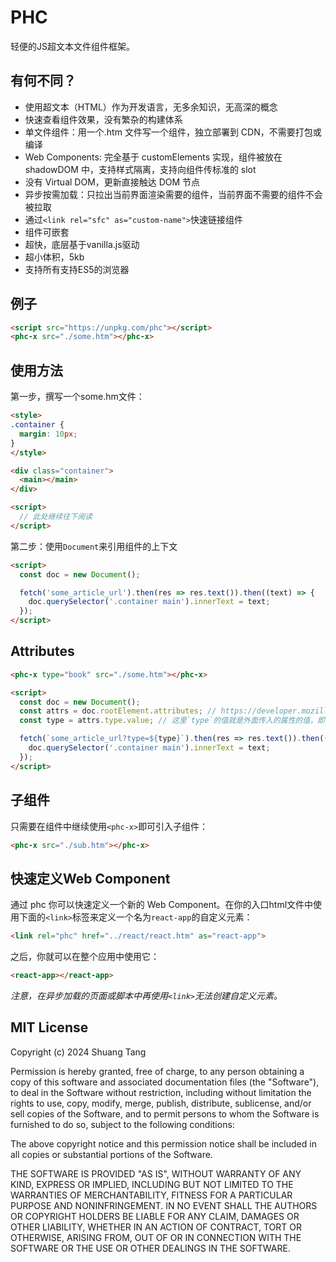 # PHC

轻便的JS超文本文件组件框架。

## 有何不同？

- 使用超文本（HTML）作为开发语言，无多余知识，无高深的概念
- 快速查看组件效果，没有繁杂的构建体系
- 单文件组件：用一个.htm 文件写一个组件，独立部署到 CDN，不需要打包或编译
- Web Components: 完全基于 customElements 实现，组件被放在 shadowDOM 中，支持样式隔离，支持向组件传标准的 slot
- 没有 Virtual DOM，更新直接触达 DOM 节点
- 异步按需加载：只拉出当前界面渲染需要的组件，当前界面不需要的组件不会被拉取
- 通过`<link rel="sfc" as="custom-name">`快速链接组件
- 组件可嵌套
- 超快，底层基于vanilla.js驱动
- 超小体积，5kb
- 支持所有支持ES5的浏览器

## 例子

```html
<script src="https://unpkg.com/phc"></script>
<phc-x src="./some.htm"></phc-x>
```

## 使用方法

第一步，撰写一个some.hm文件：

```html
<style>
.container {
  margin: 10px;
}
</style>

<div class="container">
  <main></main>
</div>

<script>
  // 此处继续往下阅读
</script>
```

第二步：使用`Document`来引用组件的上下文

```html
<script>
  const doc = new Document();

  fetch('some_article_url').then(res => res.text()).then((text) => {
    doc.querySelector('.container main').innerText = text;
  });
</script>
```

## Attributes

```html
<phc-x type="book" src="./some.htm"></phc-x>
```

```html
<script>
  const doc = new Document();
  const attrs = doc.rootElement.attributes; // https://developer.mozilla.org/zh-CN/docs/Web/API/NamedNodeMap
  const type = attrs.type.value; // 这里`type`的值就是外面传入的属性的值，即"book"

  fetch(`some_article_url?type=${type}`).then(res => res.text()).then((text) => {
    doc.querySelector('.container main').innerText = text;
  });
</script>
```

## 子组件

只需要在组件中继续使用`<phc-x>`即可引入子组件：

```html
<phc-x src="./sub.htm"></phc-x>
```

## 快速定义Web Component

通过 phc 你可以快速定义一个新的 Web Component。在你的入口html文件中使用下面的`<link>`标签来定义一个名为`react-app`的自定义元素：

```html
<link rel="phc" href="../react/react.htm" as="react-app">
```

之后，你就可以在整个应用中使用它：

```html
<react-app></react-app>
```

*注意，在异步加载的页面或脚本中再使用`<link>`无法创建自定义元素。*

## MIT License

Copyright (c) 2024 Shuang Tang

Permission is hereby granted, free of charge, to any person obtaining a copy of this software and associated documentation files (the "Software"), to deal in the Software without restriction, including without limitation the rights to use, copy, modify, merge, publish, distribute, sublicense, and/or sell copies of the Software, and to permit persons to whom the Software is furnished to do so, subject to the following conditions:

The above copyright notice and this permission notice shall be included in all copies or substantial portions of the Software.

THE SOFTWARE IS PROVIDED "AS IS", WITHOUT WARRANTY OF ANY KIND, EXPRESS OR IMPLIED, INCLUDING BUT NOT LIMITED TO THE WARRANTIES OF MERCHANTABILITY, FITNESS FOR A PARTICULAR PURPOSE AND NONINFRINGEMENT. IN NO EVENT SHALL THE AUTHORS OR COPYRIGHT HOLDERS BE LIABLE FOR ANY CLAIM, DAMAGES OR OTHER LIABILITY, WHETHER IN AN ACTION OF CONTRACT, TORT OR OTHERWISE, ARISING FROM, OUT OF OR IN CONNECTION WITH THE SOFTWARE OR THE USE OR OTHER DEALINGS IN THE SOFTWARE.